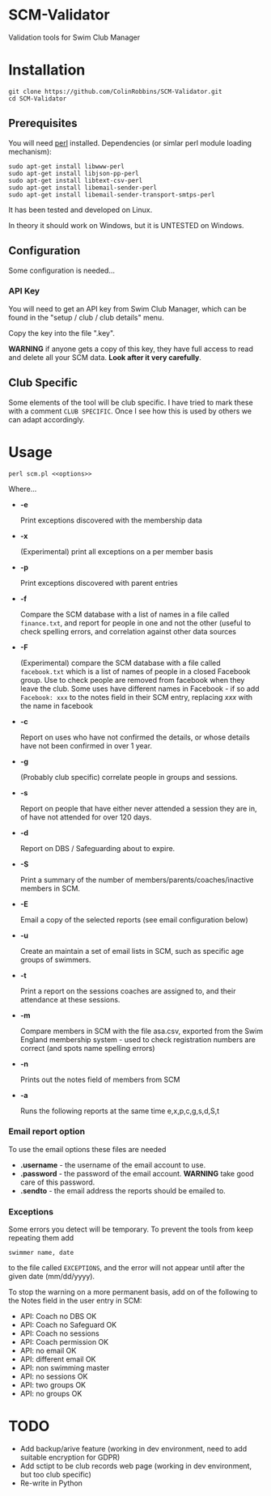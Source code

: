 # SCM-Validator
Validation tools for Swim Club Manager
# 
# Installation
```
git clone https://github.com/ColinRobbins/SCM-Validator.git
cd SCM-Validator
```
## Prerequisites 
You will need [perl](https://www.perl.org/get.html) installed.
Dependencies (or simlar perl module loading mechanism):
```
sudo apt-get install libwww-perl
sudo apt-get install libjson-pp-perl
sudo apt-get install libtext-csv-perl
sudo apt-get install libemail-sender-perl
sudo apt-get install libemail-sender-transport-smtps-perl
```

It has been tested and developed on Linux. 

In theory it should work on Windows, but it is UNTESTED on Windows.
## Configuration
Some configuration is needed...
### API Key
You will need to get an API key from Swim Club Manager, which can be found in the "setup / club / club details" menu.

Copy the key into the file ".key".

**WARNING** if anyone gets a copy of this key, they have full access to read and delete all your SCM data.   **Look after it very carefully**.
## Club Specific
Some elements of the tool will be club specific.  I have tried to mark these with a comment ```CLUB SPECIFIC```.  Once I see how this is used by others we can adapt accordingly.
# Usage
```
perl scm.pl <<options>>
```
Where...
* **-e**

  Print exceptions discovered with the membership data
* **-x**

  (Experimental) print all exceptions on a per member basis
* **-p**

  Print exceptions discovered with parent entries
* **-f**

  Compare the SCM database with a list of names in a file called ```finance.txt```, and report for people in one and not the other (useful to check spelling errors, and correlation against other data sources
* **-F**

  (Experimental) compare the SCM database with a file called ```facebook.txt``` which is a list of names of people in a closed Facebook group.  Use to check people are removed from facebook when they leave the club.   Some uses have different names in Facebook - if so add ```Facebook: xxx``` to the notes field in their SCM entry, replacing *xxx* with the name in facebook
* **-c**

  Report on uses who have not confirmed the details, or whose details have not been confirmed in over 1 year.
* **-g**

  (Probably club specific) correlate people in groups and sessions.
* **-s**

  Report on people that have either never attended a session they are in, of have not attended for over 120 days.
* **-d**

  Report on DBS / Safeguarding about to expire.
* **-S**

  Print a summary of the number of members/parents/coaches/inactive members in SCM.
* **-E**

  Email a copy of the selected reports (see email configuration below)
* **-u**

  Create an maintain a set of email lists in SCM, such as specific age groups of swimmers.
* **-t**

  Print a report on the sessions coaches are assigned to, and their attendance at these sessions.
* **-m**

  Compare members in SCM with the file asa.csv, exported from the Swim England membership system - used to check registration numbers are correct (and spots name spelling errors)
* **-n**

  Prints out the notes field of members from SCM
* **-a**

  Runs the following reports at the same time e,x,p,c,g,s,d,S,t

### Email report option
To use the email options these files are needed
* **.username** - the username of the email account to use.
* **.password** - the password of the email account.   **WARNING** take good care of this password.
* **.sendto** - the email address the reports should be emailed to.
### Exceptions
Some errors you detect will be temporary.  To prevent the tools from keep repeating them add
```
swimmer name, date
```
to the file called ```EXCEPTIONS```, and the error will not appear until after the given date (mm/dd/yyyy).

To stop the warning on a more permanent basis, add on of the following to the Notes field in the user entry in SCM:
* API: Coach no DBS OK
* API: Coach no Safeguard OK
* API: Coach no sessions
* API: Coach permission OK
* API: no email OK
* API: different email OK
* API: non swimming master
* API: no sessions OK
* API: two groups OK
* API: no groups OK

# TODO
* Add backup/arive feature (working in dev environment, need to add suitable encryption for GDPR)
* Add sctipt to be club records web page (working in dev environment, but too club specific)
* Re-write in Python
